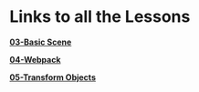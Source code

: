 # Links to all the Lessons

**[03-Basic Scene](https://github.com/Deveshb15/threejs/tree/03-basic-scene)**

**[04-Webpack](https://github.com/Deveshb15/threejs/tree/04-webpack)**

**[05-Transform Objects](https://github.com/Deveshb15/threejs/tree/05-transform-objects)**